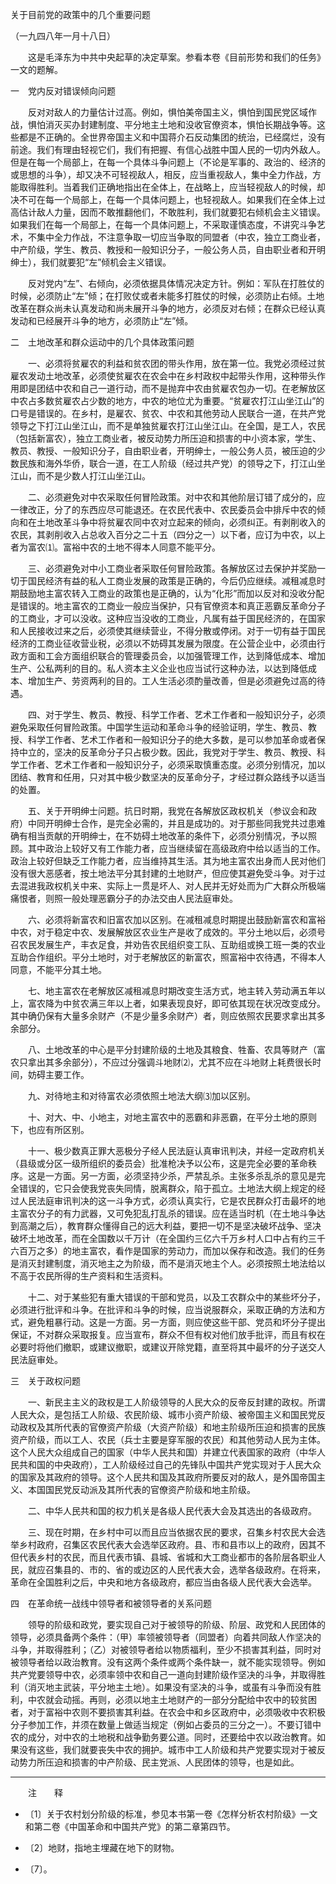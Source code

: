关于目前党的政策中的几个重要问题

（一九四八年一月十八日）



　　这是毛泽东为中共中央起草的决定草案。参看本卷《目前形势和我们的任务》一文的题解。 



一　党内反对错误倾向问题



　　反对对敌人的力量估计过高。例如，惧怕美帝国主义，惧怕到国民党区域作战，惧怕消灭买办封建制度、平分地主土地和没收官僚资本，惧怕长期战争等。这些都是不正确的。全世界帝国主义和中国蒋介石反动集团的统治，已经腐烂，没有前途。我们有理由轻视它们，我们有把握、有信心战胜中国人民的一切内外敌人。但是在每一个局部上，在每一个具体斗争问题上（不论是军事的、政治的、经济的或思想的斗争），却又决不可轻视敌人，相反，应当重视敌人，集中全力作战，方能取得胜利。当着我们正确地指出在全体上，在战略上，应当轻视敌人的时候，却决不可在每一个局部上，在每一个具体问题上，也轻视敌人。如果我们在全体上过高估计敌人力量，因而不敢推翻他们，不敢胜利，我们就要犯右倾机会主义错误。如果我们在每一个局部上，在每一个具体问题上，不采取谨慎态度，不讲究斗争艺术，不集中全力作战，不注意争取一切应当争取的同盟者（中农，独立工商业者，中产阶级，学生、教员、教授和一般知识分子，一般公务人员，自由职业者和开明绅士），我们就要犯“左”倾机会主义错误。 

　　反对党内“左”、右倾向，必须依据具体情况决定方针。例如：军队在打胜仗的时候，必须防止“左”倾；在打败仗或者未能多打胜仗的时候，必须防止右倾。土地改革在群众尚未认真发动和尚未展开斗争的地方，必须反对右倾；在群众已经认真发动和已经展开斗争的地方，必须防止“左”倾。 

二　土地改革和群众运动中的几个具体政策问题



　　一、必须将贫雇农的利益和贫农团的带头作用，放在第一位。我党必须经过贫雇农发动土地改革，必须使贫雇农在农会中在乡村政权中起带头作用，这种带头作用即是团结中农和自己一道行动，而不是抛弃中农由贫雇农包办一切。在老解放区中农占多数贫雇农占少数的地方，中农的地位尤为重要。“贫雇农打江山坐江山”的口号是错误的。在乡村，是雇农、贫农、中农和其他劳动人民联合一道，在共产党领导之下打江山坐江山，而不是单独贫雇农打江山坐江山。在全国，是工人，农民（包括新富农），独立工商业者，被反动势力所压迫和损害的中小资本家，学生、教员、教授、一般知识分子，自由职业者，开明绅士，一般公务人员，被压迫的少数民族和海外华侨，联合一道，在工人阶级（经过共产党）的领导之下，打江山坐江山，而不是少数人打江山坐江山。 

　　二、必须避免对中农采取任何冒险政策。对中农和其他阶层订错了成分的，应一律改正，分了的东西应尽可能退还。在农民代表中、农民委员会中排斥中农的倾向和在土地改革斗争中将贫雇农同中农对立起来的倾向，必须纠正。有剥削收入的农民，其剥削收入占总收入百分之二十五（四分之一）以下者，应订为中农，以上者为富农⑴。富裕中农的土地不得本人同意不能平分。 

　　三、必须避免对中小工商业者采取任何冒险政策。各解放区过去保护并奖励一切于国民经济有益的私人工商业发展的政策是正确的，今后仍应继续。减租减息时期鼓励地主富农转入工商业的政策也是正确的，认为“化形”而加以反对和没收分配是错误的。地主富农的工商业一般应当保护，只有官僚资本和真正恶霸反革命分子的工商业，才可以没收。这种应当没收的工商业，凡属有益于国民经济的，在国家和人民接收过来之后，必须使其继续营业，不得分散或停闭。对于一切有益于国民经济的工商业征收营业税，必须以不妨碍其发展为限度。在公营企业中，必须由行政方面和工会方面组织联合的管理委员会，以加强管理工作，达到降低成本、增加生产、公私两利的目的。私人资本主义企业也应当试行这种办法，以达到降低成本、增加生产、劳资两利的目的。工人生活必须酌量改善，但是必须避免过高的待遇。 

　　四、对于学生、教员、教授、科学工作者、艺术工作者和一般知识分子，必须避免采取任何冒险政策。中国学生运动和革命斗争的经验证明，学生、教员、教授、科学工作者、艺术工作者和一般知识分子的绝大多数，是可以参加革命或者保持中立的，坚决的反革命分子只占极少数。因此，我党对于学生、教员、教授、科学工作者、艺术工作者和一般知识分子，必须采取慎重态度。必须分别情况，加以团结、教育和任用，只对其中极少数坚决的反革命分子，才经过群众路线予以适当的处置。 

　　五、关于开明绅士问题。抗日时期，我党在各解放区政权机关（参议会和政府）中同开明绅士合作，是完全必需的，并且是成功的。对于那些同我党共过患难确有相当贡献的开明绅士，在不妨碍土地改革的条件下，必须分别情况，予以照顾。其中政治上较好又有工作能力者，应当继续留在高级政府中给以适当的工作。政治上较好但缺乏工作能力者，应当维持其生活。其为地主富农出身而人民对他们没有很大恶感者，按土地法平分其封建的土地财产，但应使其避免受斗争。对于过去混进我政权机关中来、实际上一贯是坏人、对人民并无好处而为广大群众所极端痛恨者，则照一般处理恶霸分子的办法交由人民法庭审处。 

　　六、必须将新富农和旧富农加以区别。在减租减息时期提出鼓励新富农和富裕中农，对于稳定中农、发展解放区农业生产是收了成效的。平分土地以后，必须号召农民发展生产，丰衣足食，并劝告农民组织变工队、互助组或换工班一类的农业互助合作组织。平分土地时，对于老解放区的新富农，照富裕中农待遇，不得本人同意，不能平分其土地。 

　　七、地主富农在老解放区减租减息时期改变生活方式，地主转入劳动满五年以上，富农降为中贫农满三年以上者，如果表现良好，即可依其现在状况改变成分。其中确仍保有大量多余财产（不是少量多余财产）者，则应依照农民要求拿出其多余部分。 

　　八、土地改革的中心是平分封建阶级的土地及其粮食、牲畜、农具等财产（富农只拿出其多余部分），不应过分强调斗地财⑵，尤其不应在斗地财上耗费很长时间，妨碍主要工作。 

　　九、对待地主和对待富农必须依照土地法大纲⑶加以区别。 

　　十、对大、中、小地主，对地主富农中的恶霸和非恶霸，在平分土地的原则下，也应有所区别。 

　　十一、极少数真正罪大恶极分子经人民法庭认真审讯判决，并经一定政府机关（县级或分区一级所组织的委员会）批准枪决予以公布，这是完全必要的革命秩序。这是一方面。另一方面，必须坚持少杀，严禁乱杀。主张多杀乱杀的意见是完全错误的，它只会使我党丧失同情，脱离群众，陷于孤立。土地法大纲上规定的经过人民法庭审讯判决的这一斗争方式，必须认真实行，它是农民群众打击最坏的地主富农分子的有力武器，又可免犯乱打乱杀的错误。应在适当时机（在土地斗争达到高潮之后），教育群众懂得自己的远大利益，要把一切不是坚决破坏战争、坚决破坏土地改革，而在全国数以千万计（在全国约三亿六千万乡村人口中占有约三千六百万之多）的地主富农，看作是国家的劳动力，而加以保存和改造。我们的任务是消灭封建制度，消灭地主之为阶级，而不是消灭地主个人。必须按照土地法给以不高于农民所得的生产资料和生活资料。 

　　十二、对于某些犯有重大错误的干部和党员，以及工农群众中的某些坏分子，必须进行批评和斗争。在批评和斗争的时候，应当说服群众，采取正确的方法和方式，避免粗暴行动。这是一方面。另一方面，则应使这些干部、党员和坏分子提出保证，不对群众采取报复。应当宣布，群众不但有权对他们放手批评，而且有权在必要时将他们撤职，或建议撤职，或建议开除党籍，直至将其中最坏的分子送交人民法庭审处。 

三　关于政权问题



　　一、新民主主义的政权是工人阶级领导的人民大众的反帝反封建的政权。所谓人民大众，是包括工人阶级、农民阶级、城市小资产阶级、被帝国主义和国民党反动政权及其所代表的官僚资产阶级（大资产阶级）和地主阶级所压迫和损害的民族资产阶级，而以工人、农民（兵士主要是穿军服的农民）和其他劳动人民为主体。这个人民大众组成自己的国家（中华人民共和国）并建立代表国家的政府（中华人民共和国的中央政府），工人阶级经过自己的先锋队中国共产党实现对于人民大众的国家及其政府的领导。这个人民共和国及其政府所要反对的敌人，是外国帝国主义、本国国民党反动派及其所代表的官僚资产阶级和地主阶级。 

　　二、中华人民共和国的权力机关是各级人民代表大会及其选出的各级政府。 

　　三、现在时期，在乡村中可以而且应当依据农民的要求，召集乡村农民大会选举乡村政府，召集区农民代表大会选举区政府。县、市和县市以上的政府，因其不但代表乡村的农民，而且代表市镇、县城、省城和大工商业都市的各阶层各职业人民，就应召集县的、市的、省的或边区的人民代表大会，选举各级政府。在将来，革命在全国胜利之后，中央和地方各级政府，都应当由各级人民代表大会选举。 

四　在革命统一战线中领导者和被领导者的关系问题



　　领导的阶级和政党，要实现自己对于被领导的阶级、阶层、政党和人民团体的领导，必须具备两个条件：（甲）率领被领导者（同盟者）向着共同敌人作坚决的斗争，并取得胜利；（乙）对被领导者给以物质福利，至少不损害其利益，同时对被领导者给以政治教育。没有这两个条件或两个条件缺一，就不能实现领导。例如共产党要领导中农，必须率领中农和自己一道向封建阶级作坚决的斗争，并取得胜利（消灭地主武装，平分地主土地）。如果没有坚决的斗争，或虽有斗争而没有胜利，中农就会动摇。再则，必须以地主土地财产的一部分分配给中农中的较贫困者，对于富裕中农则不要损害其利益。在农会中和乡区政府中，必须吸收中农积极分子参加工作，并须在数量上做适当规定（例如占委员的三分之一）。不要订错中农的成分，对中农的土地税和战争勤务要公道。同时，还要给中农以政治教育。如果没有这些，我们就要丧失中农的拥护。城市中工人阶级和共产党要实现对于被反动势力所压迫和损害的中产阶级、民主党派、人民团体的领导，也是如此。 

------------------

　　注　　释 

- 〔1〕关于农村划分阶级的标准，参见本书第一卷《怎样分析农村阶级》一文和第二卷《中国革命和中国共产党》的第二章第四节。 

- 〔2〕地财，指地主埋藏在地下的财物。 

- 〔7〕。 

